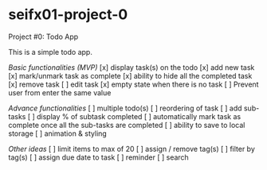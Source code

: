 # seifx01-project-0
Project #0: Todo App

This is a simple todo app.

*Basic functionalities (MVP)*
[x] display task(s) on the todo
[x] add new task
[x] mark/unmark task as complete
[x] ability to hide all the completed task
[x] remove task
[ ] edit task
[x] empty state when there is no task
[ ] Prevent user from enter the same value

*Advance functionalities*
[ ] multiple todo(s)
[ ] reordering of task
[ ] add sub-tasks
[ ] display % of subtask completed
[ ] automatically mark task as complete once all the sub-tasks are completed
[ ] ability to save to local storage
[ ] animation & styling

*Other ideas*
[ ] limit items to max of 20
[ ] assign / remove tag(s)
[ ] filter by tag(s)
[ ] assign due date to task
[ ] reminder
[ ] search


